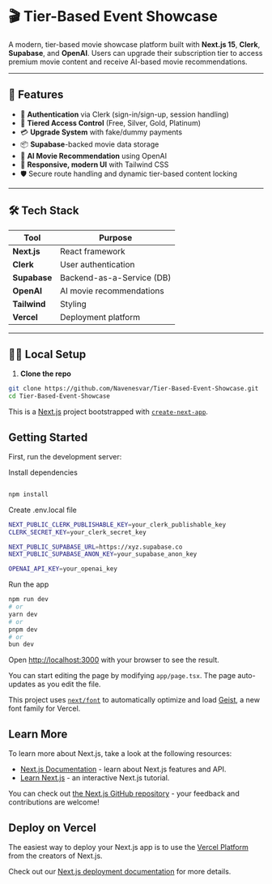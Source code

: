 # 🎬 Tier-Based Event Showcase

A modern, tier-based movie showcase platform built with **Next.js 15**, **Clerk**, **Supabase**, and **OpenAI**. Users can upgrade their subscription tier to access premium movie content and receive AI-based movie recommendations.

---

## 🚀 Features

- 👤 **Authentication** via Clerk (sign-in/sign-up, session handling)
- 🔐 **Tiered Access Control** (Free, Silver, Gold, Platinum)
- 💳 **Upgrade System** with fake/dummy payments
- 📦 **Supabase**-backed movie data storage
- 🤖 **AI Movie Recommendation** using OpenAI
- 🌈 **Responsive, modern UI** with Tailwind CSS
- 🛡️ Secure route handling and dynamic tier-based content locking

---

## 🛠️ Tech Stack

| Tool        | Purpose                     |
|-------------|-----------------------------|
| **Next.js** | React framework             |
| **Clerk**   | User authentication         |
| **Supabase**| Backend-as-a-Service (DB)   |
| **OpenAI**  | AI movie recommendations    |
| **Tailwind**| Styling                     |
| **Vercel**  | Deployment platform         |

---

## 🧑‍💻 Local Setup

1. **Clone the repo**

```bash
git clone https://github.com/Navenesvar/Tier-Based-Event-Showcase.git
cd Tier-Based-Event-Showcase
```
This is a [Next.js](https://nextjs.org) project bootstrapped with [`create-next-app`](https://nextjs.org/docs/app/api-reference/cli/create-next-app).

## Getting Started

First, run the development server:

Install dependencies

```bash

npm install
```
Create .env.local file
```bash
NEXT_PUBLIC_CLERK_PUBLISHABLE_KEY=your_clerk_publishable_key
CLERK_SECRET_KEY=your_clerk_secret_key

NEXT_PUBLIC_SUPABASE_URL=https://xyz.supabase.co
NEXT_PUBLIC_SUPABASE_ANON_KEY=your_supabase_anon_key

OPENAI_API_KEY=your_openai_key
```
Run the app

```bash
npm run dev
# or
yarn dev
# or
pnpm dev
# or
bun dev
```

Open [http://localhost:3000](http://localhost:3000) with your browser to see the result.

You can start editing the page by modifying `app/page.tsx`. The page auto-updates as you edit the file.

This project uses [`next/font`](https://nextjs.org/docs/app/building-your-application/optimizing/fonts) to automatically optimize and load [Geist](https://vercel.com/font), a new font family for Vercel.

## Learn More

To learn more about Next.js, take a look at the following resources:

- [Next.js Documentation](https://nextjs.org/docs) - learn about Next.js features and API.
- [Learn Next.js](https://nextjs.org/learn) - an interactive Next.js tutorial.

You can check out [the Next.js GitHub repository](https://github.com/vercel/next.js) - your feedback and contributions are welcome!

## Deploy on Vercel

The easiest way to deploy your Next.js app is to use the [Vercel Platform](https://vercel.com/new?utm_medium=default-template&filter=next.js&utm_source=create-next-app&utm_campaign=create-next-app-readme) from the creators of Next.js.

Check out our [Next.js deployment documentation](https://nextjs.org/docs/app/building-your-application/deploying) for more details.
